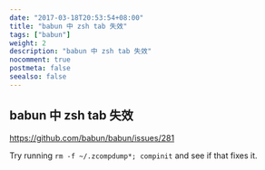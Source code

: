 ```yaml
---
date: "2017-03-18T20:53:54+08:00"
title: "babun 中 zsh tab 失效"
tags: ["babun"]
weight: 2
description: "babun 中 zsh tab 失效"
nocomment: true
postmeta: false
seealso: false
---
```



## babun 中 zsh tab 失效

https://github.com/babun/babun/issues/281

Try running `rm -f ~/.zcompdump*; compinit` and see if that fixes it.
